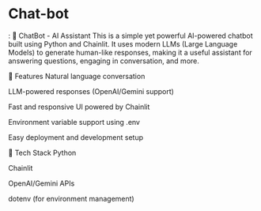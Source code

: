 # Chat-bot
:  🤖 ChatBot - AI Assistant This is a simple yet powerful AI-powered chatbot built using Python and Chainlit. It uses modern LLMs (Large Language Models) to generate human-like responses, making it a useful assistant for answering questions, engaging in conversation, and more.

🔧 Features
Natural language conversation

LLM-powered responses (OpenAI/Gemini support)

Fast and responsive UI powered by Chainlit

Environment variable support using .env

Easy deployment and development setup

📁 Tech Stack
Python

Chainlit

OpenAI/Gemini APIs

dotenv (for environment management)
